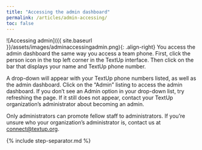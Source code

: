 ```yaml
---
title: "Accessing the admin dashboard"
permalink: /articles/admin-accessing/
toc: false
---
```


![Accessing admin]({{ site.baseurl }}/assets/images/adminaccessingadmin.png){: .align-right} You access the admin dashboard the same way you access a team phone. First, click the person icon in the top left corner in the TextUp interface. Then click on the bar that displays your name and TextUp phone number.

A drop-down will appear with your TextUp phone numbers listed, as well as the admin dashboard. Click on the “Admin” listing to access the admin dashboard. If you don’t see an Admin option in your drop-down list, try refreshing the page. If it still does not appear, contact your TextUp organization’s administrator about becoming an admin.

Only administrators can promote fellow staff to administrators. If you’re unsure who your organization’s administrator is, contact us at [connect@textup.org](mailto:connect@textup.org).

{% include step-separator.md %}
